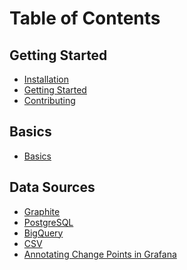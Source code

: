 <!--
 Licensed under the Apache License, Version 2.0 (the "License");
 you may not use this file except in compliance with the License.
 You may obtain a copy of the License at

    http://www.apache.org/licenses/LICENSE-2.0

 Unless required by applicable law or agreed to in writing, software
 distributed under the License is distributed on an "AS IS" BASIS,
 WITHOUT WARRANTIES OR CONDITIONS OF ANY KIND, either express or implied.
 See the License for the specific language governing permissions and
 limitations under the License.
 -->

# Table of Contents

## Getting Started
- [Installation](INSTALL.md)
- [Getting Started](GETTING_STARTED.md)
- [Contributing](CONTRIBUTING.md)

## Basics
- [Basics](BASICS.md)

## Data Sources
- [Graphite](GRAPHITE.md)
- [PostgreSQL](POSTGRESQL.md)
- [BigQuery](BIG_QUERY.md)
- [CSV](CSV.md)
- [Annotating Change Points in Grafana](GRAFANA.md)

